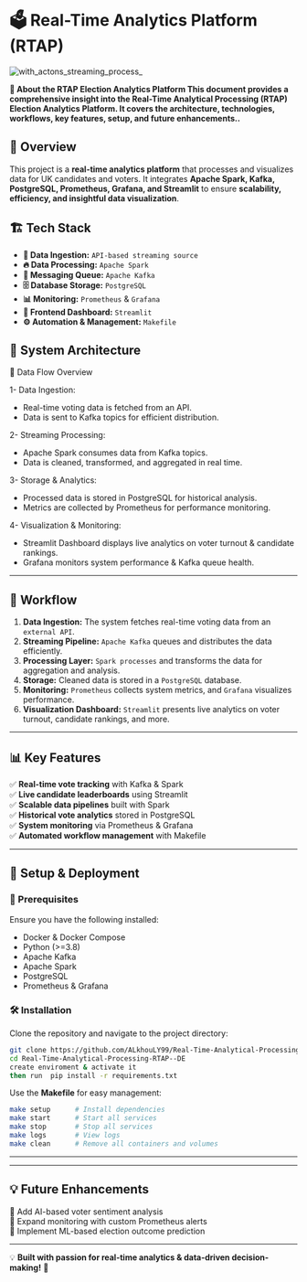 # 🗳️ Real-Time Analytics Platform (RTAP) 
![with_actons_streaming_process_](https://github.com/user-attachments/assets/bdf128e2-22e0-4690-a719-26d4e93eea89)

**📌 About the RTAP Election Analytics Platform
This document provides a comprehensive insight into the Real-Time Analytical Processing (RTAP) Election Analytics Platform. It covers the architecture, technologies, workflows, key features, setup, and future enhancements..**

## 🚀 Overview
This project is a **real-time analytics platform** that processes and visualizes data for UK candidates and voters. It integrates **Apache Spark, Kafka, PostgreSQL, Prometheus, Grafana, and Streamlit** to ensure **scalability, efficiency, and insightful data visualization**.

## 🏗️ Tech Stack
- **📡 Data Ingestion:** `API-based streaming source`
- **🔥 Data Processing:** `Apache Spark`
- **📨 Messaging Queue:** `Apache Kafka`
- **🗄️ Database Storage:** `PostgreSQL`
- **📊 Monitoring:** `Prometheus` & `Grafana`
- **🎨 Frontend Dashboard:** `Streamlit`
- **⚙️ Automation & Management:** `Makefile`

## 🔹 System Architecture
📡 Data Flow Overview

1- Data Ingestion:

  + Real-time voting data is fetched from an API.
  + Data is sent to Kafka topics for efficient distribution.

2- Streaming Processing:

  + Apache Spark consumes data from Kafka topics.
  + Data is cleaned, transformed, and aggregated in real time.

3- Storage & Analytics:

  + Processed data is stored in PostgreSQL for historical analysis.
  + Metrics are collected by Prometheus for performance monitoring.

4- Visualization & Monitoring:

  + Streamlit Dashboard displays live analytics on voter turnout & candidate rankings.
  +  Grafana monitors system performance & Kafka queue health.

---

## 🔄 Workflow
1. **Data Ingestion:** The system fetches real-time voting data from an `external API`.
2. **Streaming Pipeline:** `Apache Kafka` queues and distributes the data efficiently.
3. **Processing Layer:** `Spark processes` and transforms the data for aggregation and analysis.
4. **Storage:** Cleaned data is stored in a `PostgreSQL` database.
5. **Monitoring:** `Prometheus` collects system metrics, and `Grafana` visualizes performance.
6. **Visualization Dashboard:** `Streamlit` presents live analytics on voter turnout, candidate rankings, and more.

---

## 📊 Key Features
✅ **Real-time vote tracking** with Kafka & Spark  
✅ **Live candidate leaderboards** using Streamlit  
✅ **Scalable data pipelines** built with Spark  
✅ **Historical vote analytics** stored in PostgreSQL  
✅ **System monitoring** via Prometheus & Grafana  
✅ **Automated workflow management** with Makefile  

---

## 🚀 Setup & Deployment
### 🔧 Prerequisites
Ensure you have the following installed:
- Docker & Docker Compose
- Python (>=3.8)
- Apache Kafka
- Apache Spark
- PostgreSQL
- Prometheus & Grafana

### 🛠️ Installation
Clone the repository and navigate to the project directory:
```sh
git clone https://github.com/ALkhouLY99/Real-Time-Analytical-Processing-RTAP--DE.git
cd Real-Time-Analytical-Processing-RTAP--DE
create enviroment & activate it
then run  pip install -r requirements.txt
```

Use the **Makefile** for easy management:
```sh
make setup      # Install dependencies
make start      # Start all services
make stop       # Stop all services
make logs       # View logs
make clean      # Remove all containers and volumes
```
---
---

## 💡 Future Enhancements
🚀 Add AI-based voter sentiment analysis  
🚀 Expand monitoring with custom Prometheus alerts  
🚀 Implement ML-based election outcome prediction  

---

💡 **Built with passion for real-time analytics & data-driven decision-making!** 🚀
